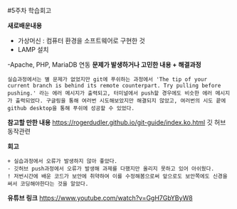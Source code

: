 #5주차 학습회고

**새로배운내용**

- 가상머신 : 컴퓨터 환경을 소프트웨어로 구현한 것
- LAMP 설치
    
-Apache, PHP, MariaDB 연동
**문제가 발생하거나 고민한 내용 + 해결과정**
    
    실습과정에서는 별 문제가 없었지만 git에 푸쉬하는 과정에서 'The tip of your current branch is behind its remote counterpart. Try pulling before pushing.' 라는 에러 메시지가 출력되고, 터미널에서 push할 경우에도 비슷한 에러 메시지가 출력되었다. 구글링을 통해 여러번 시도해보았지만 해결되지 않았고, 여러번의 시도 끝에 github desktop을 통해 푸쉬에 성공할 수 있었다.

**참고할 만한 내용**
https://rogerdudler.github.io/git-guide/index.ko.html 깃 허브 동작관련

**회고**

    + 실습과정에서 오류가 발생하지 않아 좋았다.
    - 깃허브 push과정에서 오류가 발생해 과제를 다했지만 올리지 못하고 있어 아쉬웠다.
    ! 저번시간에 배운 코드가 보안에 취약하여 이를 수정해봄으로써 앞으로도 보안쪽에도 신경을 써서 코딩해야한다는 것을 알았다.
    
 **유튜브 링크**
 https://www.youtube.com/watch?v=GgH7GbYByW8
